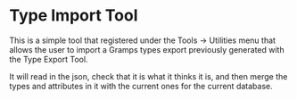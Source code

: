 # Type Import Tool

This is a simple tool that registered under the Tools -> Utilities menu that allows the user to import a Gramps types export previously generated with the Type Export Tool.

It will read in the json, check that it is what it thinks it is, and then merge the types and attributes in it with the current ones for the current database.

